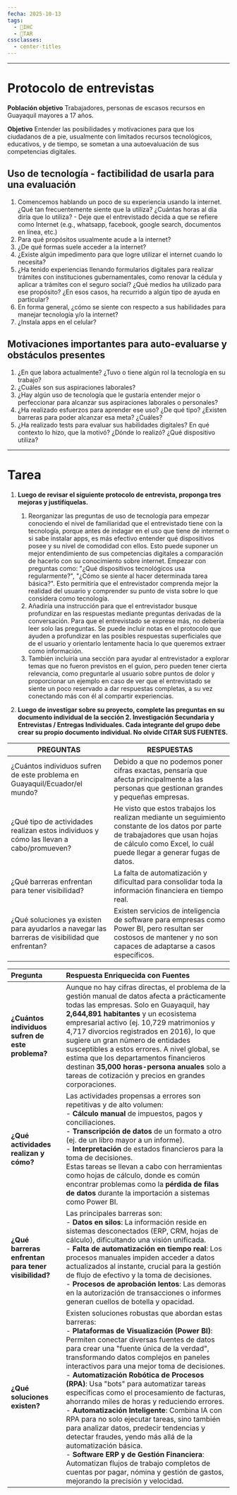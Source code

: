 ```yaml
---
fecha: 2025-10-13
tags:
  - 🎨IHC
  - 📝TAR
cssclasses:
  - center-titles
---
```

---
# Protocolo de entrevistas

**Población objetivo**
Trabajadores, personas de escasos recursos en Guayaquil mayores a 17 años.

**Objetivo**
Entender las posibilidades y motivaciones para que los ciudadanos de a pie, usualmente con limitados recursos tecnológicos, educativos, y de tiempo, se sometan a una autoevaluación de sus competencias digitales.

## Uso de tecnología - factibilidad de usarla para una evaluación
1. Comencemos hablando un poco de su experiencia usando la internet. ¿Qué tan frecuentemente siente que la utiliza? ¿Cuántas horas al día diría que lo utiliza? - Deje que el entrevistado decida a que se refiere como Internet (e.g., whatsapp, facebook, google search, documentos en línea, etc.)
2. Para qué propósitos usualmente acude a la internet?
3. ¿De qué formas suele acceder a la internet?
4. ¿Existe algún impedimento para que logre utilizar el internet cuando lo necesita?
5. ¿Ha tenido experiencias llenando formularios digitales para realizar trámites con instituciones gubernamentales, como renovar la cédula y aplicar a trámites con el seguro social? ¿Qué medios ha utilizado para ese propósito? ¿En esos casos, ha recurrido a algún tipo de ayuda en particular?
6. En forma general, ¿cómo se siente con respecto a sus habilidades para manejar tecnología y/o la internet?
7. ¿Instala apps en el celular?

## Motivaciones importantes para auto-evaluarse y obstáculos presentes
1. ¿En que labora actualmente? ¿Tuvo o tiene algún rol la tecnología en su trabajo?
2. ¿Cuáles son sus aspiraciones laborales?
3. ¿Hay algún uso de tecnología que le gustaría entender mejor o perfeccionar para alcanzar sus aspiraciones laborales o personales?
4. ¿Ha realizado esfuerzos para aprender ese uso? ¿De qué tipo? ¿Existen barreras para poder alcanzar esa meta? ¿Cuáles?
5. ¿Ha realizado tests para evaluar sus habilidades digitales? En qué contexto lo hizo, que la motivó? ¿Dónde lo realizó? ¿Qué dispositivo utiliza?

---
# Tarea

1. **Luego de revisar el siguiente protocolo de entrevista, proponga tres mejoras y justifíquelas.**
	1. Reorganizar las preguntas de uso de tecnología para empezar conociendo el nivel de familiaridad que el entrevistado tiene con la tecnología, porque antes de indagar en el uso que tiene de internet o si sabe instalar apps, es más efectivo entender qué dispositivos posee y su nivel de comodidad con ellos. Esto puede suponer un mejor entendimiento de sus competencias digitales a comparación de hacerlo con su conocimiento sobre internet. Empezar con preguntas como: "¿Qué dispositivos tecnológicos usa regularmente?", "¿Cómo se siente al hacer determinada tarea básica?". Esto permitiría que el entrevistador comprenda mejor la realidad del usuario y comprender su punto de vista sobre lo que considera como tecnología.
	2. Añadiría una instrucción para que el entrevistador busque profundizar en las respuestas mediante preguntas derivadas de la conversación. Para que el entrevistado se exprese más, no debería leer solo las preguntas. Se puede incluir notas en el protocolo que ayuden a profundizar en las posibles respuestas superficiales que de el usuario y orientarlo lentamente hacia lo que queremos extraer como información.
	3. También incluiría una sección para ayudar al entrevistador a explorar temas que no fueron previstos en el guion, pero pueden tener cierta relevancia, como preguntarle al usuario sobre puntos de dolor y proporcionar un ejemplo en caso de ver que el entrevistado se siente un poco reservado a dar respuestas completas, a su vez conectando más con él al compartir experiencias.

2. **Luego de investigar sobre su proyecto, complete las preguntas en su documento individual de la sección 2. Investigación Secundaria y Entrevistas / Entregas Individuales. Cada integrante del grupo debe crear su propio documento individual. No olvide CITAR SUS FUENTES.**

| **PREGUNTAS**                                                                                      | **RESPUESTAS**                                                                                                                                                                                             |
| ---------------------------------------------------------------------------------------------- | ------------------------------------------------------------------------------------------------------------------------------------------------------------------------------------------------------ |
| ¿Cuántos individuos sufren de este problema en Guayaquil/Ecuador/el mundo?                     | Debido a que no podemos poner cifras exactas, pensaría que afecta principalmente a las personas que gestionan grandes y pequeñas empresas.                                                             |
| ¿Qué tipo de actividades realizan estos individuos y cómo las llevan a cabo/promueven?         | He visto que estos trabajos los realizan mediante un seguimiento constante de los datos por parte de trabajadores que usan hojas de cálculo como Excel, lo cuál puede llegar a generar fugas de datos. |
| ¿Qué barreras enfrentan para tener visibilidad?                                                | La falta de automatización y dificultad para consolidar toda la información financiera en tiempo real.                                                                                                 |
| ¿Qué soluciones ya existen para ayudarlos a navegar las barreras de visibilidad que enfrentan? | Existen servicios de inteligencia de software para empresas como Power BI, pero resultan ser costosos de mantener y no son capaces de adaptarse a casos específicos.                                   |

| **Pregunta**                                        | **Respuesta Enriquecida con Fuentes**                                                                                                                                                                                                                                                                                                                                                                                                                                                                                                                                                                                                                                                                                                                                                                                                                                            |
| :-------------------------------------------------- | :------------------------------------------------------------------------------------------------------------------------------------------------------------------------------------------------------------------------------------------------------------------------------------------------------------------------------------------------------------------------------------------------------------------------------------------------------------------------------------------------------------------------------------------------------------------------------------------------------------------------------------------------------------------------------------------------------------------------------------------------------------------------------------------------------------------------------------------------------------------------------- |
| **¿Cuántos individuos sufren de este problema?**    | Aunque no hay cifras directas, el problema de la gestión manual de datos afecta a prácticamente todas las empresas. Solo en Guayaquil, hay **2,644,891 habitantes** y un ecosistema empresarial activo (ej. 10,729 matrimonios y 4,717 divorcios registrados en 2016), lo que sugiere un gran número de entidades susceptibles a estos errores. A nivel global, se estima que los departamentos financieros destinan **35,000 horas-persona anuales** solo a tareas de cotización y precios en grandes corporaciones.                                                                                                                                                                                                                                                                                                                                                            |
| **¿Qué actividades realizan y cómo?**               | Las actividades propensas a errores son repetitivas y de alto volumen:  <br>- **Cálculo manual** de impuestos, pagos y conciliaciones.  <br>- **Transcripción de datos** de un formato a otro (ej. de un libro mayor a un informe).  <br>- **Interpretación** de estados financieros para la toma de decisiones.  <br>Estas tareas se llevan a cabo con herramientas como hojas de cálculo, donde es común encontrar problemas como la **pérdida de filas de datos** durante la importación a sistemas como Power BI.                                                                                                                                                                                                                                                                                                                                                            |
| **¿Qué barreras enfrentan para tener visibilidad?** | Las principales barreras son:  <br>- **Datos en silos**: La información reside en sistemas desconectados (ERP, CRM, hojas de cálculo), dificultando una visión unificada.  <br>- **Falta de automatización en tiempo real**: Los procesos manuales impiden acceder a datos actualizados al instante, crucial para la gestión de flujo de efectivo y la toma de decisiones.  <br>- **Procesos de aprobación lentos**: Las demoras en la autorización de transacciones o informes generan cuellos de botella y opacidad.                                                                                                                                                                                                                                                                                                                                                           |
| **¿Qué soluciones existen?**                        | Existen soluciones robustas que abordan estas barreras:  <br>- **Plataformas de Visualización (Power BI)**: Permiten conectar diversas fuentes de datos para crear una "fuente única de la verdad", transformando datos complejos en paneles interactivos para una mejor toma de decisiones.  <br>- **Automatización Robótica de Procesos (RPA)**: Usa "bots" para automatizar tareas específicas como el procesamiento de facturas, ahorrando miles de horas y reduciendo errores.  <br>- **Automatización Inteligente**: Combina IA con RPA para no solo ejecutar tareas, sino también para analizar datos, predecir tendencias y detectar fraudes, yendo más allá de la automatización básica.  <br>- **Software ERP y de Gestión Financiera**: Automatizan flujos de trabajo completos de cuentas por pagar, nómina y gestión de gastos, mejorando la precisión y velocidad. |

